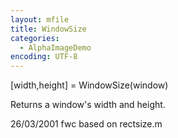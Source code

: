 ```yaml
---
layout: mfile
title: WindowSize
categories:
  - AlphaImageDemo
encoding: UTF-8
---
```


[width,height] = WindowSize(window)

Returns a window's width and height.

26/03/2001 fwc based on rectsize.m